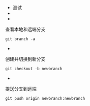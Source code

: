 - 测试
- 
- 
查看本地和远端分支
```
git branch -a
```
- 
创建并切换到新分支
```
git checkout -b newbranch
```
- 
提送分支到远端
```
git push origin newbranch:newbranch
```


